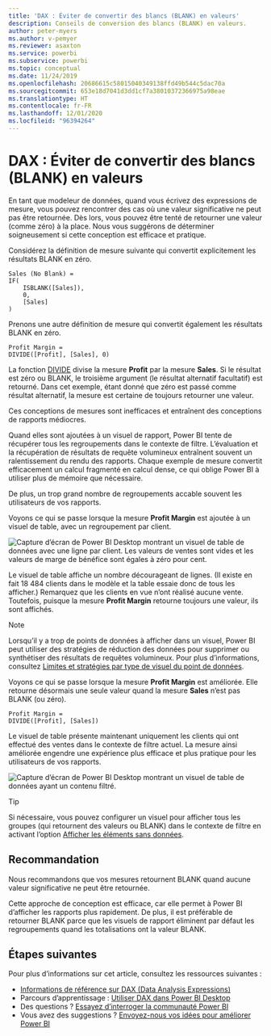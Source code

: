 ```yaml
---
title: 'DAX : Éviter de convertir des blancs (BLANK) en valeurs'
description: Conseils de conversion des blancs (BLANK) en valeurs.
author: peter-myers
ms.author: v-pemyer
ms.reviewer: asaxton
ms.service: powerbi
ms.subservice: powerbi
ms.topic: conceptual
ms.date: 11/24/2019
ms.openlocfilehash: 20686615c58015040349138ffd49b544c5dac70a
ms.sourcegitcommit: 653e18d7041d3dd1cf7a38010372366975a98eae
ms.translationtype: HT
ms.contentlocale: fr-FR
ms.lasthandoff: 12/01/2020
ms.locfileid: "96394264"
---
```

# <a name="dax-avoid-converting-blanks-to-values"></a>DAX : Éviter de convertir des blancs (BLANK) en valeurs

En tant que modeleur de données, quand vous écrivez des expressions de mesure, vous pouvez rencontrer des cas où une valeur significative ne peut pas être retournée. Dès lors, vous pouvez être tenté de retourner une valeur (comme zéro) à la place. Nous vous suggérons de déterminer soigneusement si cette conception est efficace et pratique.

Considérez la définition de mesure suivante qui convertit explicitement les résultats BLANK en zéro.

```dax
Sales (No Blank) =
IF(
    ISBLANK([Sales]),
    0,
    [Sales]
)
```

Prenons une autre définition de mesure qui convertit également les résultats BLANK en zéro.

```dax
Profit Margin =
DIVIDE([Profit], [Sales], 0)
```

La fonction [DIVIDE](/dax/divide-function-dax) divise la mesure **Profit** par la mesure **Sales**. Si le résultat est zéro ou BLANK, le troisième argument (le résultat alternatif facultatif) est retourné. Dans cet exemple, étant donné que zéro est passé comme résultat alternatif, la mesure est certaine de toujours retourner une valeur.

Ces conceptions de mesures sont inefficaces et entraînent des conceptions de rapports médiocres.

Quand elles sont ajoutées à un visuel de rapport, Power BI tente de récupérer tous les regroupements dans le contexte de filtre. L’évaluation et la récupération de résultats de requête volumineux entraînent souvent un ralentissement du rendu des rapports. Chaque exemple de mesure convertit efficacement un calcul fragmenté en calcul dense, ce qui oblige Power BI à utiliser plus de mémoire que nécessaire.

De plus, un trop grand nombre de regroupements accable souvent les utilisateurs de vos rapports.

Voyons ce qui se passe lorsque la mesure **Profit Margin** est ajoutée à un visuel de table, avec un regroupement par client.

![Capture d’écran de Power BI Desktop montrant un visuel de table de données avec une ligne par client. Les valeurs de ventes sont vides et les valeurs de marge de bénéfice sont égales à zéro pour cent. ](media/dax-avoid-converting-blank/table-visual-poor.png)

Le visuel de table affiche un nombre décourageant de lignes. (Il existe en fait 18 484 clients dans le modèle et la table essaie donc de tous les afficher.) Remarquez que les clients en vue n’ont réalisé aucune vente. Toutefois, puisque la mesure **Profit Margin** retourne toujours une valeur, ils sont affichés.

> [!NOTE]
> Lorsqu’il y a trop de points de données à afficher dans un visuel, Power BI peut utiliser des stratégies de réduction des données pour supprimer ou synthétiser des résultats de requêtes volumineux. Pour plus d’informations, consultez [Limites et stratégies par type de visuel du point de données](../visuals/power-bi-data-points.md).

Voyons ce qui se passe lorsque la mesure **Profit Margin** est améliorée. Elle retourne désormais une seule valeur quand la mesure **Sales** n’est pas BLANK (ou zéro).

```dax
Profit Margin =
DIVIDE([Profit], [Sales])
```

Le visuel de table présente maintenant uniquement les clients qui ont effectué des ventes dans le contexte de filtre actuel. La mesure ainsi améliorée engendre une expérience plus efficace et plus pratique pour les utilisateurs de vos rapports.

![Capture d’écran de Power BI Desktop montrant un visuel de table de données ayant un contenu filtré.](media/dax-avoid-converting-blank/table-visual-good.png)

> [!TIP]
> Si nécessaire, vous pouvez configurer un visuel pour afficher tous les groupes (qui retournent des valeurs ou BLANK) dans le contexte de filtre en activant l’option [Afficher les éléments sans données](../create-reports/desktop-show-items-no-data.md).

## <a name="recommendation"></a>Recommandation

Nous recommandons que vos mesures retournent BLANK quand aucune valeur significative ne peut être retournée.

Cette approche de conception est efficace, car elle permet à Power BI d’afficher les rapports plus rapidement. De plus, il est préférable de retourner BLANK parce que les visuels de rapport éliminent par défaut les regroupements quand les totalisations ont la valeur BLANK.

## <a name="next-steps"></a>Étapes suivantes

Pour plus d’informations sur cet article, consultez les ressources suivantes :

- [Informations de référence sur DAX (Data Analysis Expressions)](/dax/)
- Parcours d’apprentissage : [Utiliser DAX dans Power BI Desktop](/learn/paths/dax-power-bi/)
- Des questions ? [Essayez d’interroger la communauté Power BI](https://community.powerbi.com/)
- Vous avez des suggestions ? [Envoyez-nous vos idées pour améliorer Power BI](https://ideas.powerbi.com)